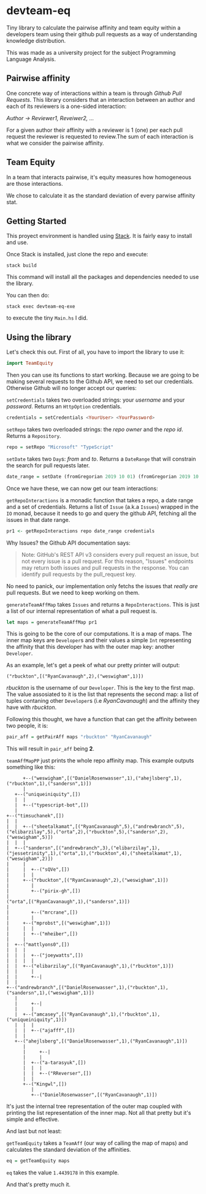 # devteam-eq

Tiny library to calculate the pairwise affinity and team equity within a developers team using their github pull requests as a way of understanding knowledge distribution.

This was made as a university project for the subject Programming Language Analysis.

## Pairwise affinity
One concrete way of interactions within a team is through *Github Pull Requests*. This library considers that an interaction between an author and each of its reviewers is a one-sided interaction:

*Author -> Reviewer1, Reveiwer2, ...*

For a given author their affinity with a reviewer is 1 (one) per each pull request the reviewer is requested to review.The sum of each interaction is what we consider the pairwise affinity.

## Team Equity
In a team that interacts pairwise, it's equity measures how homogeneous are those interactions.

We chose to calculate it as the standard deviation of every parwise affinity stat.

## Getting Started

This proyect environment is handled using [Stack](https://docs.haskellstack.org/en/stable/README/). It is fairly easy to install and use.

Once Stack is installed, just clone the repo and execute:

```
stack build
```

This command will install all the packages and dependencies needed to use the library.

You can then do:

```
stack exec devteam-eq-exe
```

to execute the tiny `Main.hs` I did.

## Using the library

Let's check this out. First of all, you have to import the library to use it:

```haskell
import TeamEquity
```

Then you can use its functions to start working. Because we are going to be making several requests to the Github API, we need to set our credentials. Otherwise Github will no longer accept our queries:

`setCredentials` takes two overloaded strings: your *username* and your *password*. Returns an `HttpOption` credentials.

```haskell
credentials = setCredentials <YourUser> <YourPassword>
```

`setRepo` takes two overloaded strings: the *repo owner* and the *repo id*. Returns a `Repository`.

```haskell
repo = setRepo "Microsoft" "TypeScript"
```

`setDate` takes two `Day`s: *from* and *to*. Returns a `DateRange` that will constrain the search for pull requests later.
```haskell
date_range = setDate (fromGregorian 2019 10 01) (fromGregorian 2019 10 21)
```

Once we have these, we can now get our team interactions:

`getRepoInteractions` is a monadic function that takes a repo, a date range and a set of credentials. Returns a list of `Issue` (a.k.a `Issues`) wrapped in the `IO` monad, because it needs to go and query the github API, fetching all the issues in that date range.

```haskell
pr1 <- getRepoInteractions repo date_range credentials
```

Why Issues? the Github API documentation says:

> Note: GitHub's REST API v3 considers every pull request an issue, but not every issue is a pull request. For this reason, "Issues" endpoints may return both issues and pull requests in the response. You can identify pull requests by the pull_request key.

No need to panick, our implementation only fetchs the issues that *really are* pull requests. But we need to keep working on them.

`generateTeamAffMap` takes `Issues` and returns a `RepoInteractions`. This is just a list of our internal representation of what a pull request is.

```haskell
let maps = generateTeamAffMap pr1
```

This is going to be the core of our computations. It is a map of maps. The inner map keys are `Developer`s and their values a simple `Int` representing the affinity that this developer has with the outer map key: another `Developer`.

As an example, let's get a peek of what our pretty printer will output:

```
("rbuckton",[("RyanCavanaugh",2),("weswigham",1)])
```

*rbuckton* is the username of our `Developer`. This is the key to the first map. The value assosiated to it is the list that represents the second map: a list of tuples contaning other `Developer`s (i.e *RyanCavanaugh*) and the affinity they have with *rbuckton*.

Following this thought, we have a function that can get the affinity between two people, it is:

```haskell
pair_aff = getPairAff maps "rbuckton" "RyanCavanaugh"
```

This will result in `pair_aff` being **2**.

`teamAffMapPP` just prints the whole repo affinity map. This example outputs something like this:

```
      +--("weswigham",[("DanielRosenwasser",1),("ahejlsberg",1),("rbuckton",1),("sandersn",1)])
      |
   +--("uniqueiniquity",[])
   |  |
   |  +--("typescript-bot",[])
   |
+--("timsuchanek",[])
|  |
|  |  +--("sheetalkamat",[("RyanCavanaugh",5),("andrewbranch",5),("elibarzilay",5),("orta",2),("rbuckton",5),("sandersn",2),("weswigham",5)])
|  |  |
|  +--("sandersn",[("andrewbranch",3),("elibarzilay",1),("jessetrinity",1),("orta",1),("rbuckton",4),("sheetalkamat",1),("weswigham",2)])
|     |
|     |  +--("sQVe",[])
|     |  |
|     +--("rbuckton",[("RyanCavanaugh",2),("weswigham",1)])
|        |
|        +--("pirix-gh",[])
|
("orta",[("RyanCavanaugh",1),("sandersn",1)])
|
|        +--("mrcrane",[])
|        |
|     +--("mprobst",[("weswigham",1)])
|     |  |
|     |  +--("mheiber",[])
|     |
|  +--("mattlyons0",[])
|  |  |
|  |  |  +--("joeywatts",[])
|  |  |  |
|  |  +--("elibarzilay",[("RyanCavanaugh",1),("rbuckton",1)])
|  |     |
|  |     +--|
|  |
+--("andrewbranch",[("DanielRosenwasser",1),("rbuckton",1),("sandersn",1),("weswigham",1)])
   |
   |     +--|
   |     |
   |  +--("amcasey",[("RyanCavanaugh",1),("rbuckton",1),("uniqueiniquity",1)])
   |  |  |
   |  |  +--("ajafff",[])
   |  |
   +--("ahejlsberg",[("DanielRosenwasser",1),("RyanCavanaugh",1)])
      |
      |     +--|
      |     |
      |  +--("a-tarasyuk",[])
      |  |  |
      |  |  +--("RReverser",[])
      |  |
      +--("Kingwl",[])
         |
         +--("DanielRosenwasser",[("RyanCavanaugh",1)])
```

It's just the internal tree representation of the outer map coupled with printing the list representation of the inner map. Not all that pretty but it's simple and effective.

And last but not least:

`getTeamEquity` takes a `TeamAff` (our way of calling the map of maps) and calculates the standard deviation of the affinities.

```haskell
eq = getTeamEquity maps
```

`eq` takes the value `1.4439178` in this example.


And that's pretty much it.

